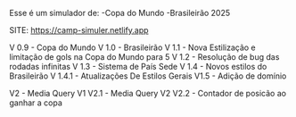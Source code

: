 Esse é um simulador de:
-Copa do Mundo
-Brasileirão 2025

SITE: https://camp-simuler.netlify.app


V 0.9 - Copa do Mundo
V 1.0 - Brasileirão
V 1.1 - Nova Estilização e limitação de gols na Copa do Mundo para 5
V 1.2 - Resolução de bug das rodadas infinitas
V 1.3 - Sistema de País Sede
V 1.4 - Novos estilos do Brasileirão
       V 1.4.1 - Atualizações De Estilos Gerais
V1.5 - Adição de domínio       

V2 - Media Query V1
V2.1 - Media Query V2
V2.2 - Contador de posicão ao ganhar a copa